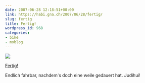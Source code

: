```yaml
---
date: 2007-06-28 12:18:51+00:00
link: https://habi.gna.ch/2007/06/28/fertig/
slug: fertig
title: Fertig!
wordpress_id: 968
categories:
- bike
- moblog
---
```


[![](https://static.flickr.com/1369/648849498_784bba904c_m.jpg)](https://www.flickr.com/photos/habi/648849498/)


[Fertig!](https://www.flickr.com/photos/habi/648849498/)


Endlich fahrbar, nachdem's doch eine weile gedauert hat. Judihui!

